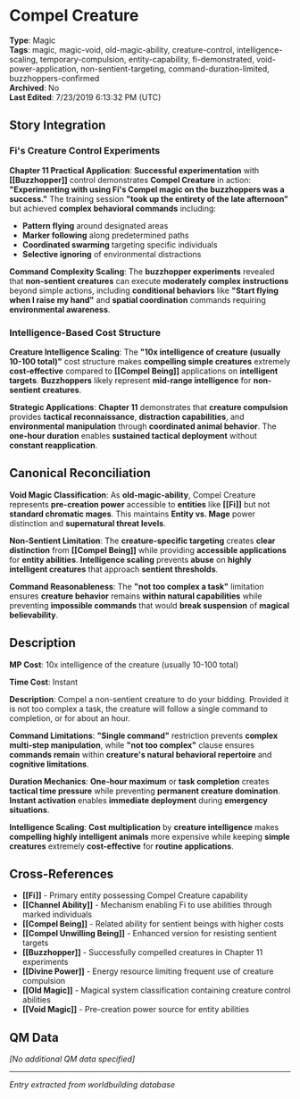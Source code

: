 # Compel Creature

**Type**: Magic  
**Tags**: magic, magic-void, old-magic-ability, creature-control, intelligence-scaling, temporary-compulsion, entity-capability, fi-demonstrated, void-power-application, non-sentient-targeting, command-duration-limited, buzzhoppers-confirmed  
**Archived**: No  
**Last Edited**: 7/23/2019 6:13:32 PM (UTC)

## Story Integration

### Fi's Creature Control Experiments
**Chapter 11 Practical Application**: **Successful experimentation** with **[[Buzzhopper]]** control demonstrates **Compel Creature** in action: **"Experimenting with using Fi's Compel magic on the buzzhoppers was a success."** The training session **"took up the entirety of the late afternoon"** but achieved **complex behavioral commands** including:
- **Pattern flying** around designated areas
- **Marker following** along predetermined paths  
- **Coordinated swarming** targeting specific individuals
- **Selective ignoring** of environmental distractions

**Command Complexity Scaling**: The **buzzhopper experiments** revealed that **non-sentient creatures** can execute **moderately complex instructions** beyond simple actions, including **conditional behaviors** like **"Start flying when I raise my hand"** and **spatial coordination** commands requiring **environmental awareness**.

### Intelligence-Based Cost Structure
**Creature Intelligence Scaling**: The **"10x intelligence of creature (usually 10-100 total)"** cost structure makes **compelling simple creatures** extremely **cost-effective** compared to **[[Compel Being]]** applications on **intelligent targets**. **Buzzhoppers** likely represent **mid-range intelligence** for **non-sentient creatures**.

**Strategic Applications**: **Chapter 11** demonstrates that **creature compulsion** provides **tactical reconnaissance**, **distraction capabilities**, and **environmental manipulation** through **coordinated animal behavior**. The **one-hour duration** enables **sustained tactical deployment** without **constant reapplication**.

## Canonical Reconciliation

**Void Magic Classification**: As **old-magic-ability**, Compel Creature represents **pre-creation power** accessible to **entities** like **[[Fi]]** but not **standard chromatic mages**. This maintains **Entity vs. Mage** power distinction and **supernatural threat levels**.

**Non-Sentient Limitation**: The **creature-specific targeting** creates **clear distinction** from **[[Compel Being]]** while providing **accessible applications** for **entity abilities**. **Intelligence scaling** prevents **abuse** on **highly intelligent creatures** that approach **sentient thresholds**.

**Command Reasonableness**: The **"not too complex a task"** limitation ensures **creature behavior** remains **within natural capabilities** while preventing **impossible commands** that would **break suspension** of **magical believability**.

## Description
**MP Cost**:
10x intelligence of the creature (usually 10-100 total)

**Time Cost**:
Instant

**Description**:
Compel a non-sentient creature to do your bidding. Provided it is not too complex a task, the creature will follow a single command to completion, or for about an hour.

**Command Limitations**: **"Single command"** restriction prevents **complex multi-step manipulation**, while **"not too complex"** clause ensures **commands remain** within **creature's natural behavioral repertoire** and **cognitive limitations**.

**Duration Mechanics**: **One-hour maximum** or **task completion** creates **tactical time pressure** while preventing **permanent creature domination**. **Instant activation** enables **immediate deployment** during **emergency situations**.

**Intelligence Scaling**: **Cost multiplication** by **creature intelligence** makes **compelling highly intelligent animals** more expensive while keeping **simple creatures** extremely **cost-effective** for **routine applications**.

## Cross-References
- **[[Fi]]** - Primary entity possessing Compel Creature capability
- **[[Channel Ability]]** - Mechanism enabling Fi to use abilities through marked individuals  
- **[[Compel Being]]** - Related ability for sentient beings with higher costs
- **[[Compel Unwilling Being]]** - Enhanced version for resisting sentient targets
- **[[Buzzhopper]]** - Successfully compelled creatures in Chapter 11 experiments
- **[[Divine Power]]** - Energy resource limiting frequent use of creature compulsion
- **[[Old Magic]]** - Magical system classification containing creature control abilities
- **[[Void Magic]]** - Pre-creation power source for entity abilities

## QM Data
*[No additional QM data specified]*

---
*Entry extracted from worldbuilding database*
